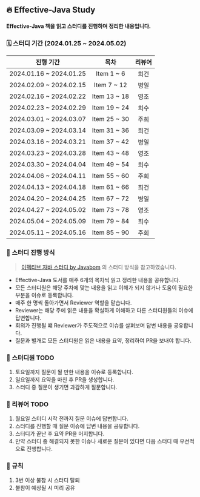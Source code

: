 ## 🔥 Effective-Java Study
#### Effective-Java 책을 읽고 스터디를 진행하며 정리한 내용입니다.

### 🗓️ 스터디 기간 (2024.01.25 ~ 2024.05.02)
|          진행 기간          |      목차      | 리뷰어 |
|:-----------------------:|:------------:|:---:|
| 2024.01.16 ~ 2024.01.25 |  Item 1 ~ 6  | 희건  |
| 2024.02.09 ~ 2024.02.15 | Item 7 ~ 12  | 병일  |
| 2024.02.16 ~ 2024.02.22 | Item 13 ~ 18 | 영조  |
| 2024.02.23 ~ 2024.02.29 | Item 19 ~ 24 | 희수  |
| 2024.03.01 ~ 2024.03.07 | Item 25 ~ 30 | 주희  |
| 2024.03.09 ~ 2024.03.14 | Item 31 ~ 36 | 희건  |
| 2024.03.16 ~ 2024.03.21 | Item 37 ~ 42 | 병일  |
| 2024.03.23 ~ 2024.03.28 | Item 43 ~ 48 | 영조  |
| 2024.03.30 ~ 2024.04.04 | Item 49 ~ 54 | 희수  |
| 2024.04.06 ~ 2024.04.11 | Item 55 ~ 60 | 주희  |
| 2024.04.13 ~ 2024.04.18 | Item 61 ~ 66 | 희건  |
| 2024.04.20 ~ 2024.04.25 | Item 67 ~ 72 | 병일  |
| 2024.04.27 ~ 2024.05.02 | Item 73 ~ 78 | 영조  |
| 2024.05.04 ~ 2024.05.09 | Item 79 ~ 84 | 희수  |
| 2024.05.11 ~ 2024.05.16 | Item 85 ~ 90 | 주희  |


### 🚗 스터디 진행 방식
> [이펙티브 자바 스터디 by Javabom](https://javabom.tistory.com/70)
> 의 스터디 방식을 참고하였습니다.

- Effective-Java 도서를 매주 6개의 목차씩 읽고 정리한 내용을 공유합니다.
- 모든 스터디원은 해당 주차에 맞는 내용을 읽고 이해가 되지 않거나 도움이 필요한 부분을 이슈로 등록합니다.
- 매주 한 명씩 돌아가면서 Reviewer 역할을 맡습니다.
- Reviewer는 해당 주에 읽은 내용을 확실하게 이해하고 다른 스터디원들의 이슈에 답변합니다.
- 회의가 진행될 떄 Reviewer가 주도적으로 이슈를 살펴보며 답변 내용을 공유합니다.
- 질문과 별개로 모든 스터디원은 읽은 내용을 요약, 정리하여 PR을 보내야 합니다.

### 📝 스터디원 TODO
1. 토요일까지 질문이 될 만한 내용을 이슈로 등록합니다.
2. 일요일까지 요약을 마친 후 PR을 생성합니다.
3. 스터디 중 질문이 생기면 과감하게 질문합니다.

### 📝 리뷰어 TODO
1. 월요일 스터디 시작 전까지 질문 이슈에 답변합니다.
2. 스터디를 진행할 때 질문 이슈에 답변 내용을 공유합니다.
3. 스터디가 끝난 후 요약 PR을 머지합니다.
4. 만약 스터디 중 해결되지 못한 이슈나 새로운 질문이 있다면 다음 스터디 때 우선적으로 진행합니다.

### 📐 규칙
1. 3번 이상 불참 시 스터디 탈퇴
2. 불참이 예상될 시 미리 공유

